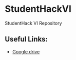 # StudentHackVI
StudentHack VI Repository

## Useful Links:
* [Google drive](https://drive.google.com/drive/folders/1acCDZJ6AFxnoCsqWmlKqErQZlqES01oQ)